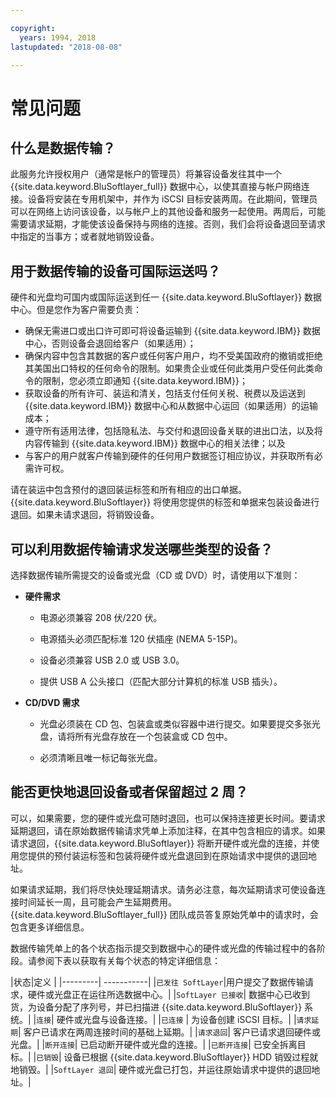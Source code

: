 ```yaml
---

copyright:
  years: 1994, 2018
lastupdated: "2018-08-08"

---
```



# 常见问题

## 什么是数据传输？

此服务允许授权用户（通常是帐户的管理员）将兼容设备发往其中一个 {{site.data.keyword.BluSoftlayer_full}} 数据中心，以使其直接与帐户网络连接。设备将安装在专用机架中，并作为 iSCSI 目标安装两周。在此期间，管理员可以在网络上访问该设备，以与帐户上的其他设备和服务一起使用。两周后，可能需要请求延期，才能使该设备保持与网络的连接。否则，我们会将设备退回至请求中指定的当事方；或者就地销毁设备。

## 用于数据传输的设备可国际运送吗？

硬件和光盘均可国内或国际运送到任一 {{site.data.keyword.BluSoftlayer}} 数据中心。但是您作为客户需要负责：

- 确保无需进口或出口许可即可将设备运输到 {{site.data.keyword.IBM}} 数据中心，否则设备会退回给客户（如果适用）；
- 确保内容中包含其数据的客户或任何客户用户，均不受美国政府的撤销或拒绝其美国出口特权的任何命令的限制。如果贵企业或任何此类用户受任何此类命令的限制，您必须立即通知 {{site.data.keyword.IBM}}；
- 获取设备的所有许可、装运和清关，包括支付任何关税、税费以及运送到 {{site.data.keyword.IBM}} 数据中心和从数据中心运回（如果适用）的运输成本；
- 遵守所有适用法律，包括隐私法、与交付和退回设备关联的进出口法，以及将内容传输到 {{site.data.keyword.IBM}} 数据中心的相关法律；以及
- 与客户的用户就客户传输到硬件的任何用户数据签订相应协议，并获取所有必需许可权。

请在装运中包含预付的退回装运标签和所有相应的出口单据。{{site.data.keyword.BluSoftlayer}} 将使用您提供的标签和单据来包装设备进行退回。如果未请求退回，将销毁设备。


## 可以利用数据传输请求发送哪些类型的设备？
选择数据传输所需提交的设备或光盘（CD 或 DVD）时，请使用以下准则：

- **硬件需求**

   - 电源必须兼容 208 伏/220 伏。

   - 电源插头必须匹配标准 120 伏插座 (NEMA 5-15P)。

   - 设备必须兼容 USB 2.0 或 USB 3.0。

   - 提供 USB A 公头接口（匹配大部分计算机的标准 USB 插头）。

- **CD/DVD 需求**

   - 光盘必须装在 CD 包、包装盒或类似容器中进行提交。如果要提交多张光盘，请将所有光盘存放在一个包装盒或 CD 包中。

   - 必须清晰且唯一标记每张光盘。

## 能否更快地退回设备或者保留超过 2 周？

可以，如果需要，您的硬件或光盘可随时退回，也可以保持连接更长时间。要请求延期退回，请在原始数据传输请求凭单上添加注释，在其中包含相应的请求。如果请求退回，{{site.data.keyword.BluSoftlayer}} 将断开硬件或光盘的连接，并使用您提供的预付装运标签和包装将硬件或光盘退回到在原始请求中提供的退回地址。

如果请求延期，我们将尽快处理延期请求。请务必注意，每次延期请求可使设备连接时间延长一周，且可能会产生延期费用。{{site.data.keyword.BluSoftlayer_full}} 团队成员答复原始凭单中的请求时，会包含更多详细信息。

数据传输凭单上的各个状态指示提交到数据中心的硬件或光盘的传输过程中的各阶段。请参阅下表以获取有关每个状态的特定详细信息：

|状态|定义
|
|---------| -----------|
|`已发往 SoftLayer`|用户提交了数据传输请求，硬件或光盘正在运往所选数据中心。|
|`SoftLayer 已接收`|	数据中心已收到货，为设备分配了序列号，并已扫描进 {{site.data.keyword.BluSoftlayer}} 系统。|
|`连接`|	硬件或光盘与设备连接。|
|`已连接` |	为设备创建 iSCSI 目标。|
|`请求延期`| 客户已请求在两周连接时间的基础上延期。|
|`请求退回`| 客户已请求退回硬件或光盘。|
|`断开连接`|	已启动断开硬件或光盘的连接。|
|`已断开连接`|	已安全拆离目标。|
|`已销毁`| 设备已根据 {{site.data.keyword.BluSoftlayer}} HDD 销毁过程就地销毁。|
|`SoftLayer 退回`|	硬件或光盘已打包，并运往原始请求中提供的退回地址。|

